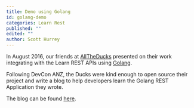 ```yaml
---
title: Demo using Golang
id: golang-demo
categories: Learn Rest
published: ""
edited: ""
author: Scott Hurrey
---
```

<VersioningTracker frontMatter={frontMatter}/>

In August 2016, our friends at [AllTheDucks](https://www.alltheducks.com) presented on their work integrating with the Learn REST APIs using [Golang](https://golang.org).

Following DevCon ANZ, the Ducks were kind enough to open source their project and write a blog to help developers learn the Golang REST Application they wrote.

The blog can be found [here](https://www.alltheducks.com/blog/using-the-learn-rest-api-from-golang).
<AuthorBox frontMatter={frontMatter}/>
